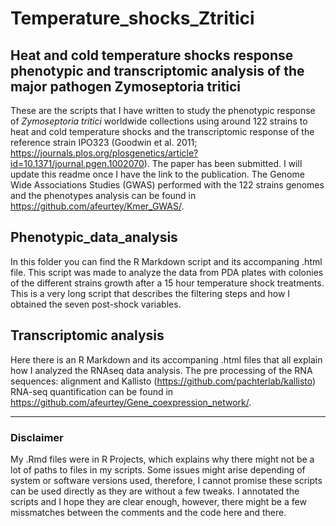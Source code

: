 # Temperature_shocks_Ztritici
## Heat and cold temperature shocks response phenotypic and transcriptomic analysis of the major pathogen Zymoseptoria tritici
These are the scripts that I have written to study the phenotypic response of *Zymoseptoria tritici* worldwide collections using around 122 strains to heat and cold temperature shocks and the transcriptomic response of the reference strain IPO323 (Goodwin et al. 2011; https://journals.plos.org/plosgenetics/article?id=10.1371/journal.pgen.1002070). The paper has been submitted. I will update this readme once I have the link to the publication. The Genome Wide Associations Studies (GWAS) performed with the 122 strains genomes and the phenotypes analysis can be found in https://github.com/afeurtey/Kmer_GWAS/.


## Phenotypic_data_analysis

In this folder you can find the R Markdown script and its accompaning .html file. This script was made to analyze the data from PDA plates with colonies of the different strains growth after a 15 hour temperature shock treatments. This is a very long script that describes the filtering steps and how I obtained the seven post-shock variables. 

## Transcriptomic analysis

Here there is an R Markdown and its accompaning .html files that all explain how I analyzed the RNAseq data analysis.
The pre processing of the RNA sequences: alignment and Kallisto (https://github.com/pachterlab/kallisto) RNA-seq quantification can be found in https://github.com/afeurtey/Gene_coexpression_network/.   

--- 
### Disclaimer

My .Rmd files were in R Projects, which explains why there might not be a lot of paths to files in my scripts. Some issues might arise depending of system or software versions used, therefore, I cannot promise these scripts can be used directly as they are without a few tweaks. I annotated the scripts and I hope they are clear enough, however, there might be a few missmatches between the comments and the code here and there.  

